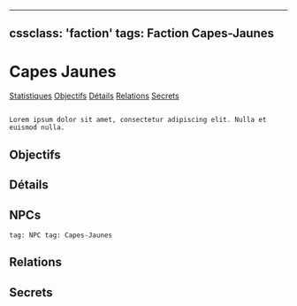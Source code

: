 
---
cssclass: 'faction'
tags: Faction Capes-Jaunes
---

# Capes Jaunes
<span class="nav">[Statistiques](#Statistiques) [Objectifs](#Objectifs) [Détails](#Détails) [Relations](#Relations) [Secrets](#Secrets)</span>

```ad-desc

Lorem ipsum dolor sit amet, consectetur adipiscing elit. Nulla et euismod nulla.
```

## Objectifs

## Détails

## NPCs
```query
tag: NPC tag: Capes-Jaunes
```

## Relations

## Secrets